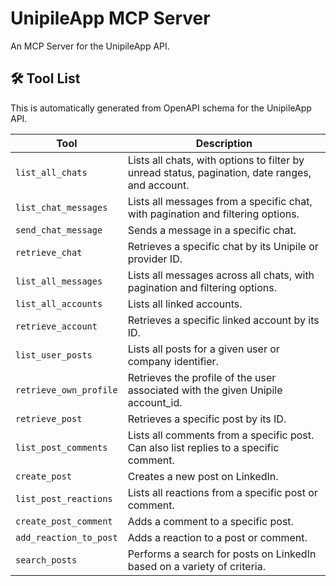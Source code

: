 # UnipileApp MCP Server

An MCP Server for the UnipileApp API.

## 🛠️ Tool List

This is automatically generated from OpenAPI schema for the UnipileApp API.


| Tool | Description |
|------|-------------|
| `list_all_chats` | Lists all chats, with options to filter by unread status, pagination, date ranges, and account. |
| `list_chat_messages` | Lists all messages from a specific chat, with pagination and filtering options. |
| `send_chat_message` | Sends a message in a specific chat. |
| `retrieve_chat` | Retrieves a specific chat by its Unipile or provider ID. |
| `list_all_messages` | Lists all messages across all chats, with pagination and filtering options. |
| `list_all_accounts` | Lists all linked accounts. |
| `retrieve_account` | Retrieves a specific linked account by its ID. |
| `list_user_posts` | Lists all posts for a given user or company identifier. |
| `retrieve_own_profile` | Retrieves the profile of the user associated with the given Unipile account_id. |
| `retrieve_post` | Retrieves a specific post by its ID. |
| `list_post_comments` | Lists all comments from a specific post. Can also list replies to a specific comment. |
| `create_post` | Creates a new post on LinkedIn. |
| `list_post_reactions` | Lists all reactions from a specific post or comment. |
| `create_post_comment` | Adds a comment to a specific post. |
| `add_reaction_to_post` | Adds a reaction to a post or comment. |
| `search_posts` | Performs a search for posts on LinkedIn based on a variety of criteria. |
